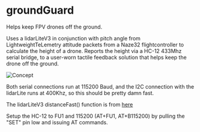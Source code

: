 # groundGuard
Helps keep FPV drones off the ground.

Uses a lidarLiteV3 in conjunction with pitch angle from LightweightTeLemetry attitude packets from a Naze32 flightcontroller to calculate the height of a drone.
Reports the height via a HC-12 433Mhz serial bridge, to a user-worn tactile feedback solution that helps keep the drone off the ground.

![Concept](https://rawgit.com/Robotto/groundGuard/master/anglesSketch.svg "Concept")

Both serial connections run at 115200 Baud, and the I2C connection with the lidarLite runs at 400Khz, so this should be pretty damn fast.

The lidarLiteV3 distanceFast() function is from [here](https://github.com/garmin/LIDARLite_v3_Arduino_Library/)

Setup the HC-12 to FU1 and 115200 (AT+FU1, AT+B115200) by pulling the "SET" pin low and issuing AT commands.